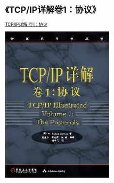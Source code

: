 
# 《TCP/IP详解卷1：协议》

[TCP/IP详解 卷1：协议](http://www.52im.net/topic-tcpipvol1.html)

![](TCPIP-Illustrated_Volume-1/images/book_cover.jpg)



